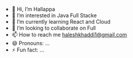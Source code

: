 - 👋 Hi, I’m Hallappa
- 👀 I’m interested in Java Full Stacke 
- 🌱 I’m currently learning React and Cloud
- 💞️ I’m looking to collaborate on Full
- 📫 How to reach me haleshkhaddi1@gmail.com
- 😄 Pronouns: ...
- ⚡ Fun fact: ...

<!---
Hallappa/Hallappa is a ✨ special ✨ repository because its `README.md` (this file) appears on your GitHub profile.
You can click the Preview link to take a look at your changes.
--->

